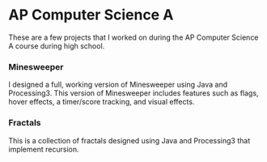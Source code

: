# AP Computer Science A

These are a few projects that I worked on during the AP Computer Science A course during high school. 

### Minesweeper

I designed a full, working version of Minesweeper using Java and Processing3. This version of Minesweeper includes features such as flags, hover effects, a timer/score tracking, and visual effects. 

### Fractals

This is a collection of fractals designed using Java and Processing3 that implement recursion. 
